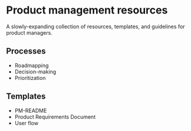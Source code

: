 # Product management resources
A slowly-expanding collection of resources, templates, and guidelines for product managers.

## Processes
- Roadmapping
- Decision-making
- Prioritization

## Templates
- PM-README
- Product Requirements Document
- User flow
